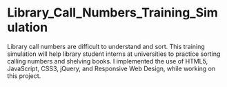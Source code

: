 # Library_Call_Numbers_Training_Simulation

Library call numbers are difficult to understand and sort. This training simulation will help library student interns at universities to practice sorting calling numbers and shelving books. I implemented the use of HTML5, JavaScript, CSS3, jQuery, and Responsive Web Design, while working on this project.
